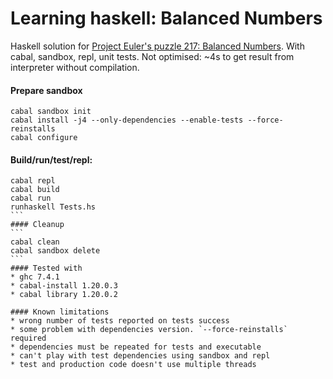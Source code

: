 # Learning haskell: Balanced Numbers

Haskell solution for [Project Euler's puzzle 217: Balanced Numbers](https://projecteuler.net/problem=217). With cabal, sandbox, repl, unit tests. Not optimised: ~4s to get result from interpreter without compilation.

#### Prepare sandbox
```
cabal sandbox init
cabal install -j4 --only-dependencies --enable-tests --force-reinstalls
cabal configure
```
#### Build/run/test/repl:
````
cabal repl
cabal build
cabal run
runhaskell Tests.hs
```
#### Cleanup
```
cabal clean
cabal sandbox delete
```
#### Tested with
* ghc 7.4.1
* cabal-install 1.20.0.3
* cabal library 1.20.0.2

#### Known limitations
* wrong number of tests reported on tests success
* some problem with dependencies version. `--force-reinstalls` required
* dependencies must be repeated for tests and executable
* can't play with test dependencies using sandbox and repl
* test and production code doesn't use multiple threads 